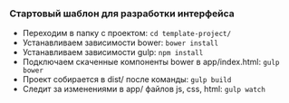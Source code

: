 ### Стартовый шаблон для разработки интерфейса

* Переходим в папку с проектом: ```cd template-project/```
* Устанавливаем зависимости bower: 
```bower install``` 
* Устанавливаем зависимости gulp: ```npm install``` 
* Подключаем скаченные компоненты bower в app/index.html: ```gulp bower``` 
* Проект собирается в dist/ после команды: ```gulp build```  
* Следит за изменениями в app/ файлов js, css, html: ```gulp watch```
